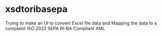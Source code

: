 # xsdtoribasepa
Trying to make an UI to convert Excel file data and Mapping the data to a complaint ISO 2022 SEPA RI-BA Compliant XML
